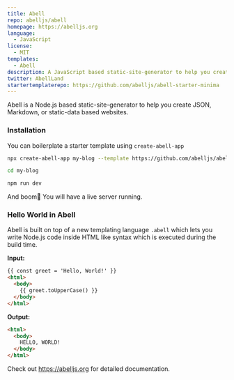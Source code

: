 ```yaml
---
title: Abell
repo: abelljs/abell
homepage: https://abelljs.org
language:
  - JavaScript
license:
  - MIT
templates:
  - Abell
description: A JavaScript based static-site-generator to help you create JSON, Markdown, or static-data based websites.
twitter: AbellLand
startertemplaterepo: https://github.com/abelljs/abell-starter-minima
---
```


Abell is a Node.js based static-site-generator to help you create JSON, Markdown, or static-data based websites.

### Installation

You can boilerplate a starter template using `create-abell-app`

```sh
npx create-abell-app my-blog --template https://github.com/abelljs/abell-starter-minima

cd my-blog

npm run dev
```

And boom🎉 You will have a live server running.

### Hello World in Abell

Abell is built on top of a new templating language `.abell` which lets you write Node.js code inside HTML like syntax which is executed during the build time.

**Input:**

```html
{{ const greet = 'Hello, World!' }}
<html>
  <body>
    {{ greet.toUpperCase() }}
  </body>
</html>
```

**Output:**

```html
<html>
  <body>
    HELLO, WORLD!
  </body>
</html>
```

Check out https://abelljs.org for detailed documentation.
